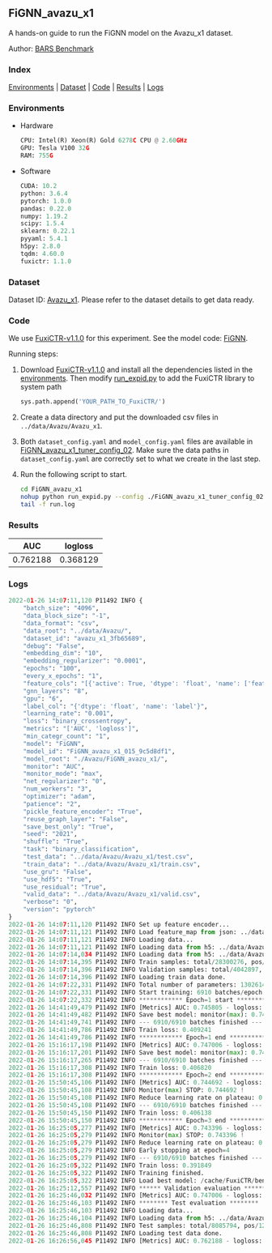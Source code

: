 ## FiGNN_avazu_x1

A hands-on guide to run the FiGNN model on the Avazu_x1 dataset.

Author: [BARS Benchmark](https://github.com/reczoo/BARS/blob/main/CITATION)

### Index
[Environments](#Environments) | [Dataset](#Dataset) | [Code](#Code) | [Results](#Results) | [Logs](#Logs)

### Environments
+ Hardware

  ```python
  CPU: Intel(R) Xeon(R) Gold 6278C CPU @ 2.60GHz
  GPU: Tesla V100 32G
  RAM: 755G

  ```

+ Software

  ```python
  CUDA: 10.2
  python: 3.6.4
  pytorch: 1.0.0
  pandas: 0.22.0
  numpy: 1.19.2
  scipy: 1.5.4
  sklearn: 0.22.1
  pyyaml: 5.4.1
  h5py: 2.8.0
  tqdm: 4.60.0
  fuxictr: 1.1.0

  ```

### Dataset
Dataset ID: [Avazu_x1](https://github.com/reczoo/Datasets/tree/main/Avazu/Avazu_x1). Please refer to the dataset details to get data ready.

### Code

We use [FuxiCTR-v1.1.0](https://github.com/reczoo/FuxiCTR/tree/v1.1.0) for this experiment. See the model code: [FiGNN](https://github.com/reczoo/FuxiCTR/blob/v1.1.0/fuxictr/pytorch/models/FiGNN.py).

Running steps:

1. Download [FuxiCTR-v1.1.0](https://github.com/reczoo/FuxiCTR/archive/refs/tags/v1.1.0.zip) and install all the dependencies listed in the [environments](#environments). Then modify [run_expid.py](./run_expid.py#L5) to add the FuxiCTR library to system path
    
    ```python
    sys.path.append('YOUR_PATH_TO_FuxiCTR/')
    ```

2. Create a data directory and put the downloaded csv files in `../data/Avazu/Avazu_x1`.

3. Both `dataset_config.yaml` and `model_config.yaml` files are available in [FiGNN_avazu_x1_tuner_config_02](./FiGNN_avazu_x1_tuner_config_02). Make sure the data paths in `dataset_config.yaml` are correctly set to what we create in the last step.

4. Run the following script to start.

    ```bash
    cd FiGNN_avazu_x1
    nohup python run_expid.py --config ./FiGNN_avazu_x1_tuner_config_02 --expid FiGNN_avazu_x1_015_9c5d8df1 --gpu 0 > run.log &
    tail -f run.log
    ```

### Results

| AUC | logloss  |
|:--------------------:|:--------------------:|
| 0.762188 | 0.368129  |


### Logs
```python
2022-01-26 14:07:11,120 P11492 INFO {
    "batch_size": "4096",
    "data_block_size": "-1",
    "data_format": "csv",
    "data_root": "../data/Avazu/",
    "dataset_id": "avazu_x1_3fb65689",
    "debug": "False",
    "embedding_dim": "10",
    "embedding_regularizer": "0.0001",
    "epochs": "100",
    "every_x_epochs": "1",
    "feature_cols": "[{'active': True, 'dtype': 'float', 'name': ['feat_1', 'feat_2', 'feat_3', 'feat_4', 'feat_5', 'feat_6', 'feat_7', 'feat_8', 'feat_9', 'feat_10', 'feat_11', 'feat_12', 'feat_13', 'feat_14', 'feat_15', 'feat_16', 'feat_17', 'feat_18', 'feat_19', 'feat_20', 'feat_21', 'feat_22'], 'type': 'categorical'}]",
    "gnn_layers": "8",
    "gpu": "6",
    "label_col": "{'dtype': 'float', 'name': 'label'}",
    "learning_rate": "0.001",
    "loss": "binary_crossentropy",
    "metrics": "['AUC', 'logloss']",
    "min_categr_count": "1",
    "model": "FiGNN",
    "model_id": "FiGNN_avazu_x1_015_9c5d8df1",
    "model_root": "./Avazu/FiGNN_avazu_x1/",
    "monitor": "AUC",
    "monitor_mode": "max",
    "net_regularizer": "0",
    "num_workers": "3",
    "optimizer": "adam",
    "patience": "2",
    "pickle_feature_encoder": "True",
    "reuse_graph_layer": "False",
    "save_best_only": "True",
    "seed": "2021",
    "shuffle": "True",
    "task": "binary_classification",
    "test_data": "../data/Avazu/Avazu_x1/test.csv",
    "train_data": "../data/Avazu/Avazu_x1/train.csv",
    "use_gru": "False",
    "use_hdf5": "True",
    "use_residual": "True",
    "valid_data": "../data/Avazu/Avazu_x1/valid.csv",
    "verbose": "0",
    "version": "pytorch"
}
2022-01-26 14:07:11,120 P11492 INFO Set up feature encoder...
2022-01-26 14:07:11,121 P11492 INFO Load feature_map from json: ../data/Avazu/avazu_x1_3fb65689/feature_map.json
2022-01-26 14:07:11,121 P11492 INFO Loading data...
2022-01-26 14:07:11,121 P11492 INFO Loading data from h5: ../data/Avazu/avazu_x1_3fb65689/train.h5
2022-01-26 14:07:14,034 P11492 INFO Loading data from h5: ../data/Avazu/avazu_x1_3fb65689/valid.h5
2022-01-26 14:07:14,395 P11492 INFO Train samples: total/28300276, pos/4953382, neg/23346894, ratio/17.50%, blocks/1
2022-01-26 14:07:14,396 P11492 INFO Validation samples: total/4042897, pos/678699, neg/3364198, ratio/16.79%, blocks/1
2022-01-26 14:07:14,396 P11492 INFO Loading train data done.
2022-01-26 14:07:22,331 P11492 INFO Total number of parameters: 13026140.
2022-01-26 14:07:22,331 P11492 INFO Start training: 6910 batches/epoch
2022-01-26 14:07:22,332 P11492 INFO ************ Epoch=1 start ************
2022-01-26 14:41:49,479 P11492 INFO [Metrics] AUC: 0.745805 - logloss: 0.397408
2022-01-26 14:41:49,482 P11492 INFO Save best model: monitor(max): 0.745805
2022-01-26 14:41:49,741 P11492 INFO --- 6910/6910 batches finished ---
2022-01-26 14:41:49,786 P11492 INFO Train loss: 0.409241
2022-01-26 14:41:49,786 P11492 INFO ************ Epoch=1 end ************
2022-01-26 15:16:17,198 P11492 INFO [Metrics] AUC: 0.747006 - logloss: 0.396994
2022-01-26 15:16:17,201 P11492 INFO Save best model: monitor(max): 0.747006
2022-01-26 15:16:17,265 P11492 INFO --- 6910/6910 batches finished ---
2022-01-26 15:16:17,308 P11492 INFO Train loss: 0.406820
2022-01-26 15:16:17,308 P11492 INFO ************ Epoch=2 end ************
2022-01-26 15:50:45,106 P11492 INFO [Metrics] AUC: 0.744692 - logloss: 0.396886
2022-01-26 15:50:45,108 P11492 INFO Monitor(max) STOP: 0.744692 !
2022-01-26 15:50:45,108 P11492 INFO Reduce learning rate on plateau: 0.000100
2022-01-26 15:50:45,108 P11492 INFO --- 6910/6910 batches finished ---
2022-01-26 15:50:45,150 P11492 INFO Train loss: 0.406138
2022-01-26 15:50:45,150 P11492 INFO ************ Epoch=3 end ************
2022-01-26 16:25:05,277 P11492 INFO [Metrics] AUC: 0.743396 - logloss: 0.399163
2022-01-26 16:25:05,279 P11492 INFO Monitor(max) STOP: 0.743396 !
2022-01-26 16:25:05,279 P11492 INFO Reduce learning rate on plateau: 0.000010
2022-01-26 16:25:05,279 P11492 INFO Early stopping at epoch=4
2022-01-26 16:25:05,279 P11492 INFO --- 6910/6910 batches finished ---
2022-01-26 16:25:05,322 P11492 INFO Train loss: 0.391849
2022-01-26 16:25:05,322 P11492 INFO Training finished.
2022-01-26 16:25:05,322 P11492 INFO Load best model: /cache/FuxiCTR/benchmarks/Avazu/FiGNN_avazu_x1/avazu_x1_3fb65689/FiGNN_avazu_x1_015_9c5d8df1.model
2022-01-26 16:25:12,557 P11492 INFO ****** Validation evaluation ******
2022-01-26 16:25:46,032 P11492 INFO [Metrics] AUC: 0.747006 - logloss: 0.396994
2022-01-26 16:25:46,103 P11492 INFO ******** Test evaluation ********
2022-01-26 16:25:46,103 P11492 INFO Loading data...
2022-01-26 16:25:46,104 P11492 INFO Loading data from h5: ../data/Avazu/avazu_x1_3fb65689/test.h5
2022-01-26 16:25:46,808 P11492 INFO Test samples: total/8085794, pos/1232985, neg/6852809, ratio/15.25%, blocks/1
2022-01-26 16:25:46,808 P11492 INFO Loading test data done.
2022-01-26 16:26:56,045 P11492 INFO [Metrics] AUC: 0.762188 - logloss: 0.368129

```
